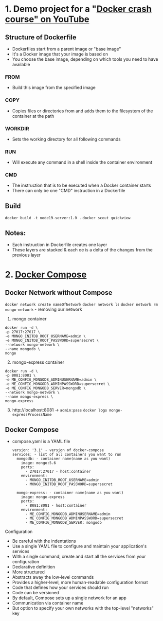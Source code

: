 # 1. Demo project for a "[Docker crash course" on YouTube](https://www.youtube.com/watch?v=pg19Z8LL06w)

## Structure of Dockerfile
- Dockerfiles start from a parent image or "base image"
- It's a Docker image that your image is based on
- You choose the base image, depending on which tools you need to have available

### FROM
- Build this image from the specified image

### COPY
- Copies files or directories from <src> and adds them to the filesystem of the container at the path <dest>

### WORKDIR
- Sets the working directory for all following commands

### RUN
- Will execute any command in a shell inside the container environment

### CMD
- The instruction that is to be executed when a Docker container starts
- There can only be one "CMD" instruction in a Dockerfile

## Build

```docker build -t node19-server:1.0 .```
```docker scout quickview```

## Notes:
- Each instruction in Dockerfile creates one layer
- These layers are stacked & each oe is a delta of the changes from the previous layer

# 2. [Docker Compose](https://www.youtube.com/watch?v=SXwC9fSwct8)

## Docker Network without Compose
```docker network create nameOfNetwork```
```docker network ls```
```docker network rm mongo-network``` - removing our network
1) mongo container
```
docker run -d \
-p 27017:27017 \
-e MONGO_INITDB_ROOT_USERNAME=admin \
-e MONGO_INITDB_ROOT_PASSWORD=supersecret \
--network mongo-network \
--name mongodb \
mongo
```
2) mongo-express container
```
docker run -d \
-p 8081:8081 \
-e ME_CONFIG_MONGODB_ADMINUSERNAME=admin \
-e ME_CONFIG_MONGODB_ADMINPASSWORD=supersecret \
-e ME_CONFIG_MONGODB_SERVER=mongodb \
--network mongo-network \
--name mongo-express \
mongo-express
```
3) http://localhost:8081 -> ```admin:pass```
```docker logs mongo-expressProcessName```

## Docker Compose
- compose.yaml is a YAML file
  ```
  version: '3.1' - version of docker-compose
  services: - list of all containers you want to run
    mongodb: - container name(name as you want)
      image: mongo:5.6
      ports:
        - 27017:27017 - host:container
      environment:
        - MONGO_INITDB_ROOT_USERNAME=admin
        - MONGO_INITDB_ROOT_PASSWORD=supersecret

    mongo-express: - container name(name as you want)
      image: mongo-express
      ports:
        - 8081:8081 - host:container
      environment:
        - ME_CONFIG_MONGODB_ADMINUSERNAME=admin
        - ME_CONFIG_MONGODB_ADMINPASSWORD=supersecret
        - ME_CONFIG_MONGODB_SERVER: mongodb

  ```
Configuration
- Be careful with the indentations
- Use a single YAML file to configure and maintain your application's services
- With a single command, create and start all the services from your configuration
- Declarative definition
- More structured
- Abstracts away the low-level commands
- Provides a higher-level, more human-readable configuration format
- Code that defines how your services should run
- Code can be versioned
- By default, Compose sets up a single network for an app
- Communication via container name
- But option to specify your own networks with the top-level "networks" key
